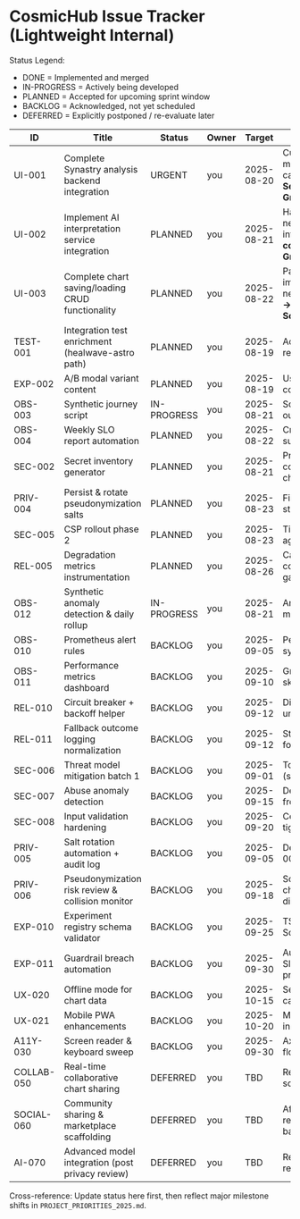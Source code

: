 # CosmicHub Issue Tracker (Lightweight Internal)

Status Legend:

- DONE = Implemented and merged
- IN-PROGRESS = Actively being developed
- PLANNED = Accepted for upcoming sprint window
- BACKLOG = Acknowledged, not yet scheduled
- DEFERRED = Explicitly postponed / re-evaluate later

| ID | Title | Status | Owner | Target | Notes | Source Doc |
|----|-------|--------|-------|--------|-------|------------|
| UI-001 | Complete Synastry analysis backend integration | URGENT | you | 2025-08-20 | Currently pure UI mockup, needs calculation logic **→ Send domain logic to Grok** | Frontend Analysis |
| UI-002 | Implement AI interpretation service integration | PLANNED | you | 2025-08-21 | Has structure but needs XAI/Grok API integration **→ Send content templates to Grok** | Frontend Analysis |
| UI-003 | Complete chart saving/loading CRUD functionality | PLANNED | you | 2025-08-22 | Partial implementation, needs full persistence **→ Use Claude 3.5 Sonnet** | Frontend Analysis |
| TEST-001 | Integration test enrichment (healwave-astro path) | PLANNED | you | 2025-08-19 | Add real component render + assertions | PROJECT_PRIORITIES_2025 |
| EXP-002 | A/B modal variant content | PLANNED | you | 2025-08-19 | Use analytics hook to condition content | PROJECT_PRIORITIES_2025 |
| OBS-003 | Synthetic journey script | IN-PROGRESS | you | 2025-08-21 | Script scaffold + log output JSON | slo-policy.md |
| OBS-004 | Weekly SLO report automation | PLANNED | you | 2025-08-22 | Cron + markdown summary artifact | slo-policy.md |
| SEC-002 | Secret inventory generator | PLANNED | you | 2025-08-21 | Produce JSON consumed by check_secret_ages.py | secret-rotation.md |
| PRIV-004 | Persist & rotate pseudonymization salts | PLANNED | you | 2025-08-23 | Firestore (or file) store + rotation policy | pseudonymization.md |
| SEC-005 | CSP rollout phase 2 | PLANNED | you | 2025-08-23 | Tighten directives / aggregate violations | csp-rollout.md |
| REL-005 | Degradation metrics instrumentation | PLANNED | you | 2025-08-26 | Cache age, fallback counts, retry queue gauge | degradation-matrix.md |
| OBS-012 | Synthetic anomaly detection & daily rollup | IN-PROGRESS | you | 2025-08-21 | Analyze log + daily markdown summary | slo-policy.md |
| OBS-010 | Prometheus alert rules | BACKLOG | you | 2025-09-05 | Pending metrics + synthetic baseline | slo-policy.md |
| OBS-011 | Performance metrics dashboard | BACKLOG | you | 2025-09-10 | Grafana panel skeleton | slo-policy.md |
| REL-010 | Circuit breaker + backoff helper | BACKLOG | you | 2025-09-12 | Disable by default until tuned | degradation-matrix.md |
| REL-011 | Fallback outcome logging normalization | BACKLOG | you | 2025-09-12 | Structured schema for fallbacks | degradation-matrix.md |
| SEC-006 | Threat model mitigation batch 1 | BACKLOG | you | 2025-09-01 | Top risk items only (see threat-model) | threat-model.md |
| SEC-007 | Abuse anomaly detection | BACKLOG | you | 2025-09-15 | Derive thresholds from rate limit logs | threat-model.md |
| SEC-008 | Input validation hardening | BACKLOG | you | 2025-09-20 | Centralize schemas & tighten constraints | threat-model.md |
| PRIV-005 | Salt rotation automation + audit log | BACKLOG | you | 2025-09-05 | Depends on PRIV-004 storage design | pseudonymization.md |
| PRIV-006 | Pseudonymization risk review & collision monitor | BACKLOG | you | 2025-09-18 | Script to sample & check hash distribution | pseudonymization.md |
| EXP-010 | Experiment registry schema validator | BACKLOG | you | 2025-09-25 | TS/Zod -> JSON Schema generation | registry.md |
| EXP-011 | Guardrail breach automation | BACKLOG | you | 2025-09-30 | Auto flag + Slack/webhook prototype | guardrails.md |
| UX-020 | Offline mode for chart data | BACKLOG | you | 2025-10-15 | Service worker caching strategy | PROJECT_PRIORITIES_2025 |
| UX-021 | Mobile PWA enhancements | BACKLOG | you | 2025-10-20 | Manifest audit + install prompt | PROJECT_PRIORITIES_2025 |
| A11Y-030 | Screen reader & keyboard sweep | BACKLOG | you | 2025-09-30 | Axe scan + manual flow tests | PROJECT_PRIORITIES_2025 |
| COLLAB-050 | Real-time collaborative chart sharing | DEFERRED | you | TBD | Requires auth/session scaling review | PROJECT_PRIORITIES_2025 |
| SOCIAL-060 | Community sharing & marketplace scaffolding | DEFERRED | you | TBD | After reliability/security baseline | PROJECT_PRIORITIES_2025 |
| AI-070 | Advanced model integration (post privacy review) | DEFERRED | you | TBD | Requires PRIV-006 results | PROJECT_PRIORITIES_2025 |

Cross-reference: Update status here first, then reflect major milestone shifts in `PROJECT_PRIORITIES_2025.md`.
